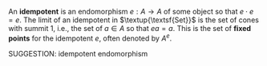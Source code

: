 
An **idempotent** is an endomorphism $e : A \to A$ of some object so that $e\cdot e = e$. The limit of an idempotent in $\textup{\textsf{Set}}$ is the set of cones with summit $1$, i.e., the set of $a \in A$ so that $ea =a$. This is the set of **fixed points** for the idempotent $e$, often denoted by $A^e$.

SUGGESTION: idempotent endomorphism